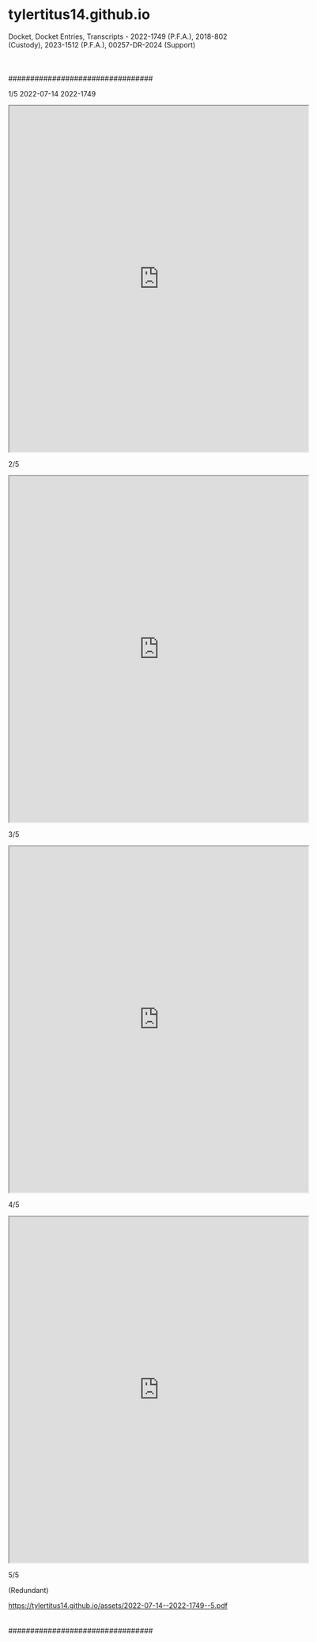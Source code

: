 # tylertitus14.github.io
Docket, Docket Entries, Transcripts - 2022-1749 (P.F.A.), 2018-802 (Custody), 2023-1512 (P.F.A.), 00257-DR-2024 (Support)
<br><br><br><br>
#################################

1/5    2022-07-14    2022-1749
<iframe src="https://tylertitus14.github.io/assets/2022-07-14--2022-1749--1.pdf" width="120%" height="700px"></iframe>

2/5
<iframe src="https://tylertitus14.github.io/assets/2022-07-14--2022-1749--2.pdf" width="120%" height="700px"></iframe>  
<br>

3/5
<iframe src="https://tylertitus14.github.io/assets/2022-07-14--2022-1749--3.pdf" width="120%" height="700px"></iframe>  
<br>

4/5
<iframe src="https://tylertitus14.github.io/assets/2022-07-14--2022-1749--4.pdf" width="120%" height="700px"></iframe>  
<br>

5/5<p>
(Redundant)<p>
<a href="https://tylertitus14.github.io/assets/2022-07-14--2022-1749--5.pdf">https://tylertitus14.github.io/assets/2022-07-14--2022-1749--5.pdf</a>
<br><br><br>
#################################
